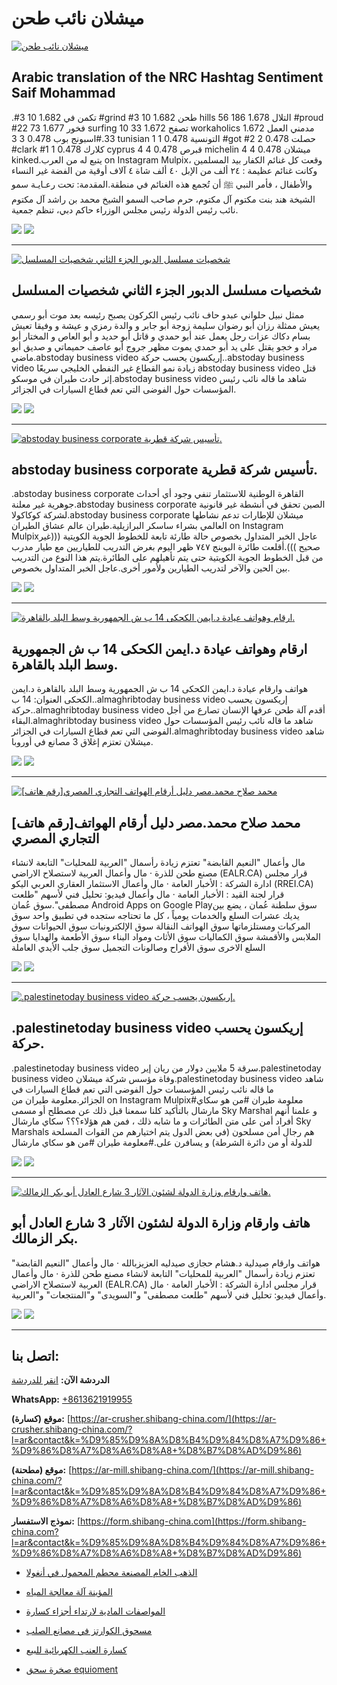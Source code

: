# ميشلان نائب طحن

<a href="https://swt.shibang-china.com/?l=ar&img&k=%D9%85%D9%8A%D8%B4%D9%84%D8%A7%D9%86+%D9%86%D8%A7%D8%A6%D8%A8+%D8%B7%D8%AD%D9%86" target="_blank">![ميشلان نائب طحن](http://static.shibang-china.com/all-800x300/1302.jpg)</a>

## Arabic translation of the NRC Hashtag Sentiment Saif Mohammad
.#تكمن في 1.682 10 3 #grind #طحن 1.682 10 3 hills التلال 1.678 186 56 #proud #فخور 1.677 73 22 surfing تصفح 1.672 33 10 workaholics مدمني العمل 1.672 33.#اسبونج بوب 0.478 3 3 tunisian التونسية 0.478 1 1 #got #حصلت 0.478 2 2 #clark #كلارك 0.478 1 1 cyprus قبرص 0.478 4 4 michelin ميشلان 0.478 4 4 kinked.يتبع له من العرب on Instagram Mulpixوقعت كل غنائم الكفار بيد المسلمين ، وكانت غنائم عظيمة : ٢٤ ألف من الإبل ٤٠ ألف شاة ٤ آلاف أوقية من الفضة غير النساء والأطفال ، فأمر النبي ﷺ أن تُجمع هذه الغنائم في منطقة.المقدمة: تحت رعـايـة سمو الشيخة هند بنت مكتوم آل مكتوم، حرم صاحب السمو الشيخ محمد بن راشد آل مكتوم نائب رئيس الدولة رئيس مجلس الوزراء حاكم دبي، تنظم جمعية.


<a href="https://whatsapp.shibangsoft.com/WhatsApp.php" target="_blank" title="WhatsApp">![](http://static.shibang-china.com/icon/whatsapp.png)</a> <a href="https://swt.shibang-china.com/?l=ar&icon&k=%D9%85%D9%8A%D8%B4%D9%84%D8%A7%D9%86+%D9%86%D8%A7%D8%A6%D8%A8+%D8%B7%D8%AD%D9%86" target="_blank">![](http://static.shibang-china.com/icon/chat-ar.png)</a>

---

<a href="https://swt.shibang-china.com/?l=ar&img&k=%D9%85%D9%8A%D8%B4%D9%84%D8%A7%D9%86+%D9%86%D8%A7%D8%A6%D8%A8+%D8%B7%D8%AD%D9%86" target="_blank">![شخصيات مسلسل الدبور الجزء الثاني شخصيات المسلسل](http://static.shibang-china.com/all-800x300/1223.jpg)</a>

## شخصيات مسلسل الدبور الجزء الثاني شخصيات المسلسل
ممثل نبيل حلواني عبدو حاف نائب رئيس الكركون يصبح رئيسه بعد موت أبو رسمي يعيش ممثلة رزان أبو رضوان سليمة زوجة أبو جابر و والدة رمزي و عيشة و وفيقا تعيش بسام دكاك عزات رجل يعمل عند أبو حمدي و قاتل أبو حديد و أبو العاص و المختار أبو مراد و خجو يقتل على يد أبو حمدي يموت مظهر جروج أبو عاصف حميماتي و صديق أبو ماضي.abstoday business video إريكسون يحسب حركة..abstoday business video زيادة نمو القطاع غير النفطي الخليجي سريعًا abstoday business video قتل إثر حادث طيران في موسكو.abstoday business video شاهد ما قاله نائب رئيس المؤسسات حول الفوضى التي تعم قطاع السيارات في الجزائر.


<a href="https://whatsapp.shibangsoft.com/WhatsApp.php" target="_blank" title="WhatsApp">![](http://static.shibang-china.com/icon/whatsapp.png)</a> <a href="https://swt.shibang-china.com/?l=ar&icon&k=%D9%85%D9%8A%D8%B4%D9%84%D8%A7%D9%86+%D9%86%D8%A7%D8%A6%D8%A8+%D8%B7%D8%AD%D9%86" target="_blank">![](http://static.shibang-china.com/icon/chat-ar.png)</a>

---

<a href="https://swt.shibang-china.com/?l=ar&img&k=%D9%85%D9%8A%D8%B4%D9%84%D8%A7%D9%86+%D9%86%D8%A7%D8%A6%D8%A8+%D8%B7%D8%AD%D9%86" target="_blank">![abstoday business corporate تأسيس شركة قطرية.](http://static.shibang-china.com/all-800x300/347.jpg)</a>

## abstoday business corporate تأسيس شركة قطرية.
.abstoday business corporate القاهرة الوطنية للاستثمار تنفي وجود أي أحداث جوهرية غير معلنة.abstoday business corporate الصين تحقق في أنشطة غير قانونية لشركة كوكاكولا.abstoday business corporate ميشلان للإطارات تدعم نشاطها العالمي بشراء ساسكر البرازيلية.طيران عالم عشاق الطيران on Instagram Mulpixعاجل الخبر المتداول بخصوص حالة طارئة تابعة للخطوط الجوية الكويتية (((غير صحيح ))).أقلعت طائرة البوينج ٧٤٧ ظهر اليوم بغرض التدريب للطياريين مع طيار مدرب من قبل الخطوط الجوية الكويتية حتى يتم تأهيلهم على الطائرة.يتم هذا النوع من التدريب بين الحين والآخر لتدريب الطيارين ولأمور أخرى.عاجل الخبر المتداول بخصوص.


<a href="https://whatsapp.shibangsoft.com/WhatsApp.php" target="_blank" title="WhatsApp">![](http://static.shibang-china.com/icon/whatsapp.png)</a> <a href="https://swt.shibang-china.com/?l=ar&icon&k=%D9%85%D9%8A%D8%B4%D9%84%D8%A7%D9%86+%D9%86%D8%A7%D8%A6%D8%A8+%D8%B7%D8%AD%D9%86" target="_blank">![](http://static.shibang-china.com/icon/chat-ar.png)</a>

---

<a href="https://swt.shibang-china.com/?l=ar&img&k=%D9%85%D9%8A%D8%B4%D9%84%D8%A7%D9%86+%D9%86%D8%A7%D8%A6%D8%A8+%D8%B7%D8%AD%D9%86" target="_blank">![ارقام وهواتف عيادة د.ايمن الكحكى 14 ب ش الجمهورية وسط البلد بالقاهرة.](http://static.shibang-china.com/all-800x300/731.jpg)</a>

## ارقام وهواتف عيادة د.ايمن الكحكى 14 ب ش الجمهورية وسط البلد بالقاهرة.
هواتف وارقام عيادة د.ايمن الكحكى 14 ب ش الجمهورية وسط البلد بالقاهرة د.ايمن الكحكى العنوان: 14 ب..almaghribtoday business video إريكسون يحسب حركة..almaghribtoday business video أقدم آلة طحن عرفها الإنسان تصارع من أجل البقاء.almaghribtoday business video شاهد ما قاله نائب رئيس المؤسسات حول الفوضى التي تعم قطاع السيارات في الجزائر.almaghribtoday business video شاهد ميشلان تعتزم إغلاق 3 مصانع في أوروبا.


<a href="https://whatsapp.shibangsoft.com/WhatsApp.php" target="_blank" title="WhatsApp">![](http://static.shibang-china.com/icon/whatsapp.png)</a> <a href="https://swt.shibang-china.com/?l=ar&icon&k=%D9%85%D9%8A%D8%B4%D9%84%D8%A7%D9%86+%D9%86%D8%A7%D8%A6%D8%A8+%D8%B7%D8%AD%D9%86" target="_blank">![](http://static.shibang-china.com/icon/chat-ar.png)</a>

---

<a href="https://swt.shibang-china.com/?l=ar&img&k=%D9%85%D9%8A%D8%B4%D9%84%D8%A7%D9%86+%D9%86%D8%A7%D8%A6%D8%A8+%D8%B7%D8%AD%D9%86" target="_blank">![[رقم هاتف]محمد صلاح محمد.مصر دليل أرقام الهواتف التجاري المصري](http://static.shibang-china.com/all-800x300/944.jpg)</a>

## [رقم هاتف]محمد صلاح محمد.مصر دليل أرقام الهواتف التجاري المصري
مال وأعمال &quot;النعيم القابضة&quot; تعتزم زيادة رأسمال &quot;العربية للمحليات&quot; التابعة لانشاء مصنع طحن للذرة &middot; مال وأعمال العربية لاستصلاح الاراضي (EALR.CA) قرار مجلس ادارة الشركة : الأخبار العامة &middot; مال وأعمال الاستثمار العقاري العربي اليكو (RREI.CA) قرار لجنة القيد : الأخبار العامة &middot; مال وأعمال فيديو: تحليل فني لأسهم &quot;طلعت مصطفى&quot;.سوق عُمان Android Apps on Google Playسوق سلطنة عُمان ، يضع بين يديك عشرات السلع والخدمات يومياً ، كل ما تحتاجه ستجده في تطبيق واحد سوق المركبات ومستلزماتها سوق الهواتف النقالة سوق الإلكترونيات سوق الحيوانات سوق الملابس والأقمشة سوق الكماليات سوق الأثاث ومواد البناء سوق الأطعمة والهدايا سوق السلع الاخرى سوق الأفراح وصالونات التجميل سوق جلب الأيدي العاملة


<a href="https://whatsapp.shibangsoft.com/WhatsApp.php" target="_blank" title="WhatsApp">![](http://static.shibang-china.com/icon/whatsapp.png)</a> <a href="https://swt.shibang-china.com/?l=ar&icon&k=%D9%85%D9%8A%D8%B4%D9%84%D8%A7%D9%86+%D9%86%D8%A7%D8%A6%D8%A8+%D8%B7%D8%AD%D9%86" target="_blank">![](http://static.shibang-china.com/icon/chat-ar.png)</a>

---

<a href="https://swt.shibang-china.com/?l=ar&img&k=%D9%85%D9%8A%D8%B4%D9%84%D8%A7%D9%86+%D9%86%D8%A7%D8%A6%D8%A8+%D8%B7%D8%AD%D9%86" target="_blank">![.palestinetoday business video إريكسون يحسب حركة.](http://static.shibang-china.com/all-800x300/773.jpg)</a>

## .palestinetoday business video إريكسون يحسب حركة.
.palestinetoday business video سرقة 5 ملايين دولار من ريان إير.palestinetoday business video وفاة مؤسس شركة ميشلان.palestinetoday business video شاهد ما قاله نائب رئيس المؤسسات حول الفوضى التي تعم قطاع السيارات في الجزائر.معلومة طيران من on Instagram Mulpix#معلومة طيران #من هو سكاي مارشال بالتأكيد كلنا سمعنا قبل ذلك عن مصطلح أو مسمى Sky Marshal و علمنا أنهم أفراد أمن على متن الطائرات و ما شابه ذلك ، فمن هم هؤلاء؟؟؟ سكاي مارشال Sky Marshals هم رجال أمن مسلحون (في بعض الدول يتم اختيارهم من القوات المسلحة للدولة أو من دائرة الشرطة) و يسافرن على.#معلومة طيران #من هو سكاي مارشال


<a href="https://whatsapp.shibangsoft.com/WhatsApp.php" target="_blank" title="WhatsApp">![](http://static.shibang-china.com/icon/whatsapp.png)</a> <a href="https://swt.shibang-china.com/?l=ar&icon&k=%D9%85%D9%8A%D8%B4%D9%84%D8%A7%D9%86+%D9%86%D8%A7%D8%A6%D8%A8+%D8%B7%D8%AD%D9%86" target="_blank">![](http://static.shibang-china.com/icon/chat-ar.png)</a>

---

<a href="https://swt.shibang-china.com/?l=ar&img&k=%D9%85%D9%8A%D8%B4%D9%84%D8%A7%D9%86+%D9%86%D8%A7%D8%A6%D8%A8+%D8%B7%D8%AD%D9%86" target="_blank">![هاتف وارقام وزارة الدولة لشئون الآثار 3 شارع العادل أبو بكر الزمالك.](http://static.shibang-china.com/all-800x300/929.jpg)</a>

## هاتف وارقام وزارة الدولة لشئون الآثار 3 شارع العادل أبو بكر الزمالك.
هواتف وارقام صيدلية د.هشام حجازى صيدليه العزيزبالله &middot; مال وأعمال &quot;النعيم القابضة&quot; تعتزم زيادة رأسمال &quot;العربية للمحليات&quot; التابعة لانشاء مصنع طحن للذرة &middot; مال وأعمال العربية لاستصلاح الاراضي (EALR.CA) قرار مجلس ادارة الشركة : الأخبار العامة &middot; مال وأعمال فيديو: تحليل فني لأسهم &quot;طلعت مصطفى&quot; و&quot;السويدى&quot; و&quot;المنتجعات&quot; و&quot;العربية.

<a href="https://whatsapp.shibangsoft.com/WhatsApp.php" target="_blank" title="WhatsApp">![](http://static.shibang-china.com/icon/whatsapp.png)</a> <a href="https://swt.shibang-china.com/?l=ar&icon&k=%D9%85%D9%8A%D8%B4%D9%84%D8%A7%D9%86+%D9%86%D8%A7%D8%A6%D8%A8+%D8%B7%D8%AD%D9%86" target="_blank">![](http://static.shibang-china.com/icon/chat-ar.png)</a>

---
## اتصل بنا:

**الدردشة الآن:** [انقر للدردشة](https://swt.shibang-china.com?l=ar&contact&k=%D9%85%D9%8A%D8%B4%D9%84%D8%A7%D9%86+%D9%86%D8%A7%D8%A6%D8%A8+%D8%B7%D8%AD%D9%86)

**WhatsApp:**  [+8613621919955](https://whatsapp.shibangsoft.com/WhatsApp.php)

**موقع (كسارة):** [https://ar-crusher.shibang-china.com/](https://ar-crusher.shibang-china.com/?l=ar&contact&k=%D9%85%D9%8A%D8%B4%D9%84%D8%A7%D9%86+%D9%86%D8%A7%D8%A6%D8%A8+%D8%B7%D8%AD%D9%86)

**موقع (مطحنة):** [https://ar-mill.shibang-china.com/](https://ar-mill.shibang-china.com/?l=ar&contact&k=%D9%85%D9%8A%D8%B4%D9%84%D8%A7%D9%86+%D9%86%D8%A7%D8%A6%D8%A8+%D8%B7%D8%AD%D9%86)

**نموذج الاستفسار:** [https://form.shibang-china.com](https://form.shibang-china.com?l=ar&contact&k=%D9%85%D9%8A%D8%B4%D9%84%D8%A7%D9%86+%D9%86%D8%A7%D8%A6%D8%A8+%D8%B7%D8%AD%D9%86)

* [الذهب الخام المصنعة محطم المحمول في أنغولا](../30/%D8%A7%D9%84%D8%B0%D9%87%D8%A8%20%D8%A7%D9%84%D8%AE%D8%A7%D9%85%20%D8%A7%D9%84%D9%85%D8%B5%D9%86%D8%B9%D8%A9%20%D9%85%D8%AD%D8%B7%D9%85%20%D8%A7%D9%84%D9%85%D8%AD%D9%85%D9%88%D9%84%20%D9%81%D9%8A%20%D8%A3%D9%86%D8%BA%D9%88%D9%84%D8%A7.md)

* [المؤينة آلة معالجة المياه](../28/%D8%A7%D9%84%D9%85%D8%A4%D9%8A%D9%86%D8%A9%20%D8%A2%D9%84%D8%A9%20%D9%85%D8%B9%D8%A7%D9%84%D8%AC%D8%A9%20%D8%A7%D9%84%D9%85%D9%8A%D8%A7%D9%87.md)

* [المواصفات المادية لارتداء أجزاء كسارة](../27/%D8%A7%D9%84%D9%85%D9%88%D8%A7%D8%B5%D9%81%D8%A7%D8%AA%20%D8%A7%D9%84%D9%85%D8%A7%D8%AF%D9%8A%D8%A9%20%D9%84%D8%A7%D8%B1%D8%AA%D8%AF%D8%A7%D8%A1%20%D8%A3%D8%AC%D8%B2%D8%A7%D8%A1%20%D9%83%D8%B3%D8%A7%D8%B1%D8%A9.md)

* [مسحوق الكوارتز في مصانع الصلب](../28/%D9%85%D8%B3%D8%AD%D9%88%D9%82%20%D8%A7%D9%84%D9%83%D9%88%D8%A7%D8%B1%D8%AA%D8%B2%20%D9%81%D9%8A%20%D9%85%D8%B5%D8%A7%D9%86%D8%B9%20%D8%A7%D9%84%D8%B5%D9%84%D8%A8.md)

* [كسارة العنب الكهربائية للبيع](../28/%D9%83%D8%B3%D8%A7%D8%B1%D8%A9%20%D8%A7%D9%84%D8%B9%D9%86%D8%A8%20%D8%A7%D9%84%D9%83%D9%87%D8%B1%D8%A8%D8%A7%D8%A6%D9%8A%D8%A9%20%D9%84%D9%84%D8%A8%D9%8A%D8%B9.md)

* [صخرة سحق equioment](../28/%D8%B5%D8%AE%D8%B1%D8%A9%20%D8%B3%D8%AD%D9%82%20equioment.md)